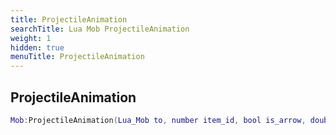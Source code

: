 ```yaml
---
title: ProjectileAnimation
searchTitle: Lua Mob ProjectileAnimation
weight: 1
hidden: true
menuTitle: ProjectileAnimation
---
```

## ProjectileAnimation
```lua
Mob:ProjectileAnimation(Lua_Mob to, number item_id, bool is_arrow, double speed, double angle, double tilt, double arc); -- void
```